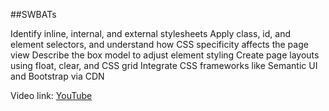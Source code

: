 ##SWBATs

Identify inline, internal, and external stylesheets
Apply class, id, and element selectors, and understand how CSS specificity affects the page view
Describe the box model to adjust element styling
Create page layouts using float, clear, and CSS grid
Integrate CSS frameworks like Semantic UI and Bootstrap via CDN


Video link: [YouTube](https://youtu.be/gpdUbpBlQiU)